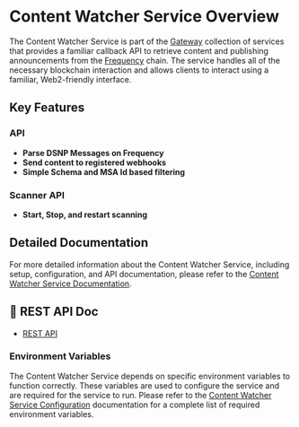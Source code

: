 # Content Watcher Service Overview

The Content Watcher Service is part of the [Gateway](https://projectlibertylabs.github.io/gateway) collection of services that provides a familiar callback API to retrieve content and publishing announcements from the [Frequency](https://docs.frequency.xyz/) chain. The service handles all of the necessary blockchain interaction and allows clients to interact using a familiar, Web2-friendly interface.

## Key Features

### API

- **Parse DSNP Messages on Frequency**
- **Send content to registered webhooks**
- **Simple Schema and MSA Id based filtering**

### Scanner API

- **Start, Stop, and restart scanning**

## Detailed Documentation

For more detailed information about the Content Watcher Service, including setup, configuration, and API documentation, please refer to the [Content Watcher Service Documentation](https://projectlibertylabs.github.io/gateway/Build/ContentWatcher/ContentWatcher.html).

## 🚀 REST API Doc

- [REST API](https://projectlibertylabs.github.io/content-watcher-service)

### Environment Variables

The Content Watcher Service depends on specific environment variables to function correctly. These variables are used to configure the service and are required for the service to run. Please refer to the [Content Watcher Service Configuration](https://projectlibertylabs.github.io/gateway/Build/ContentWatcher/ContentWatcher.html#configuration) documentation for a complete list of required environment variables.
